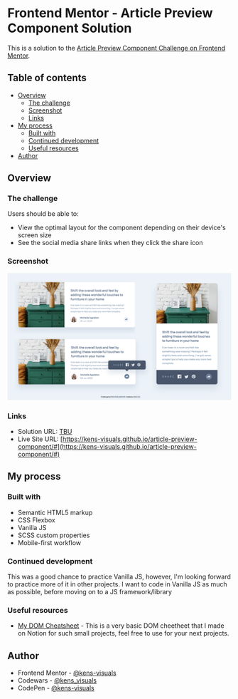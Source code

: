# Frontend Mentor - Article Preview Component Solution

This is a solution to the [Article Preview Component Challenge on Frontend Mentor](https://www.frontendmentor.io/challenges/article-preview-component-dYBN_pYFT).

## Table of contents

- [Overview](#overview)
  - [The challenge](#the-challenge)
  - [Screenshot](#screenshot)
  - [Links](#links)
- [My process](#my-process)
  - [Built with](#built-with)
  - [Continued development](#continued-development)
  - [Useful resources](#useful-resources)
- [Author](#author)

## Overview

### The challenge

Users should be able to:

- View the optimal layout for the component depending on their device's screen size
- See the social media share links when they click the share icon

### Screenshot

![screenshot](./images/screenshot.png)

### Links

- Solution URL: [TBU](https://your-solution-url.com)
- Live Site URL: [https://kens-visuals.github.io/article-preview-component/#](https://kens-visuals.github.io/article-preview-component/#)

## My process

### Built with

- Semantic HTML5 markup
- CSS Flexbox
- Vanilla JS
- SCSS custom properties
- Mobile-first workflow

### Continued development

This was a good chance to practice Vanilla JS, however, I'm looking forward to practice more of it in other projects. I want to code in Vanilla JS as much as possible, before moving on to a JS framework/library

### Useful resources

- [My DOM Cheatsheet](https://kens-visuals.notion.site/kens-visuals/DOM-Cheatsheet-d13010855d2c462492b53fe9c56339c4) - This is a very basic DOM cheetheet that I made on Notion for such small projects, feel free to use for your next projects.

## Author

- Frontend Mentor - [@kens-visuals](https://www.frontendmentor.io/profile/kens-visuals)
- Codewars - [@kens_visuals](https://www.codewars.com/users/kens_visuals)
- CodePen - [@kens-visuals](https://codepen.io/kens-visuals)
